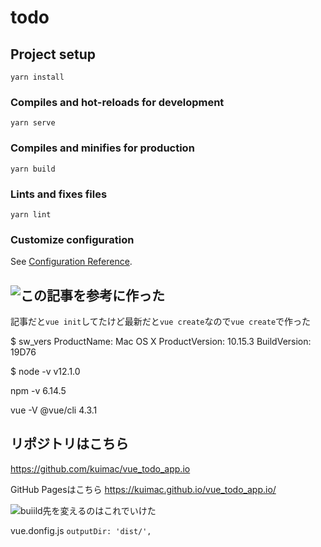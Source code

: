 # todo

## Project setup
```
yarn install
```

### Compiles and hot-reloads for development
```
yarn serve
```

### Compiles and minifies for production
```
yarn build
```

### Lints and fixes files
```
yarn lint
```

### Customize configuration
See [Configuration Reference](https://cli.vuejs.org/config/).

## ![この記事を参考に](https://qiita.com/sin_tanaka/items/29769266b3b078ea0f7c)作った

記事だと`vue init`してたけど最新だと`vue create`なので`vue create`で作った

$  sw_vers
ProductName:	Mac OS X
ProductVersion:	10.15.3
BuildVersion:	19D76

$ node -v
v12.1.0

npm -v
6.14.5

vue -V
@vue/cli 4.3.1

## リポジトリはこちら
https://github.com/kuimac/vue_todo_app.io

GitHub Pagesはこちら
https://kuimac.github.io/vue_todo_app.io/


![buiild先を変えるのはこれでいけた](https://rarejob-tech-dept.hatenablog.com/entry/2019/07/12/190000)

vue.donfig.js
`outputDir: 'dist/',`
